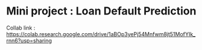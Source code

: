 # Mini project : Loan Default Prediction

Collab link : https://colab.research.google.com/drive/1aBOp3yePj54Mnfwm8jt51MofYIk_rnn6?usp=sharing

